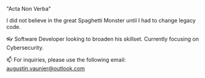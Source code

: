 "Acta Non Verba"

I did not believe in the great Spaghetti Monster until I had to change legacy code.

👓 Software Developer looking to broaden his skillset. Currently focusing on Cybersecurity.

📫 For inquiries, please use the following email: augustin.vaunier@outlook.com
